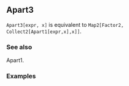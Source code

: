 ##  Apart3 

`Apart3[expr, x]` is equivalent to `Map2[Factor2, Collect2[Apart1[expr,x],x]]`.

###  See also 

Apart1.

###  Examples 